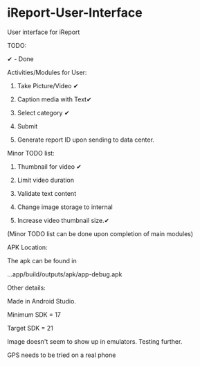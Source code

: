 iReport-User-Interface
======================

User interface for iReport

TODO:

✔ - Done

Activities/Modules for User:

1. Take Picture/Video ✔

2. Caption media with Text✔

3. Select category ✔

4. Submit

5. Generate report ID upon sending to data center.

Minor TODO list:

1. Thumbnail for video ✔

2. Limit video duration

3. Validate text content

4. Change image storage to internal

5. Increase video thumbnail size.✔

(Minor TODO list can be done upon completion of main modules)

APK Location:

The apk can be found in 

...app/build/outputs/apk/app-debug.apk


Other details:

Made in Android Studio.

Minimum SDK = 17

Target SDK = 21

Image doesn't seem to show up in emulators. Testing further.

GPS needs to be tried on a real phone